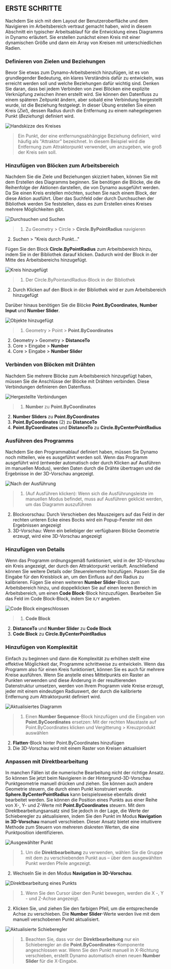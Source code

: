 

## ERSTE SCHRITTE

Nachdem Sie sich mit dem Layout der Benutzeroberfläche und dem Navigieren im Arbeitsbereich vertraut gemacht haben, wird in diesem Abschnitt ein typischer Arbeitsablauf für die Entwicklung eines Diagramms in Dynamo erläutert. Sie erstellen zunächst einen Kreis mit einer dynamischen Größe und dann ein Array von Kreisen mit unterschiedlichen Radien.

### Definieren von Zielen und Beziehungen

Bevor Sie etwas zum Dynamo-Arbeitsbereich hinzufügen, ist es von grundlegender Bedeutung, ein klares Verständnis dafür zu entwickeln, was erreicht werden soll und welche Beziehungen dafür wichtig sind. Denken Sie daran, dass bei jedem Verbinden von zwei Blöcken eine explizite Verknüpfung zwischen ihnen erstellt wird. Sie können den Datenfluss zu einem späteren Zeitpunkt ändern, aber sobald eine Verbindung hergestellt wurde, ist die Beziehung festgelegt. In dieser Übung erstellen Sie einen Kreis (*Ziel*), dessen Radius durch die Entfernung zu einem nahegelegenen Punkt (*Beziehung*) definiert wird.

![Handskizze des Kreises](images/2-4/00-Hand-Sketch-of-Circle.jpg)

> Ein Punkt, der eine entfernungsabhängige Beziehung definiert, wird häufig als "Attraktor" bezeichnet. In diesem Beispiel wird die Entfernung zum Attraktorpunkt verwendet, um anzugeben, wie groß der Kreis sein soll.

### Hinzufügen von Blöcken zum Arbeitsbereich

Nachdem Sie die Ziele und Beziehungen skizziert haben, können Sie mit dem Erstellen des Diagramms beginnen. Sie benötigen die Blöcke, die die Reihenfolge der Aktionen darstellen, die von Dynamo ausgeführt werden. Da Sie einen Kreis erstellen möchten, suchen Sie nach einem Block, der diese Aktion ausführt. Über das Suchfeld oder durch Durchsuchen der Bibliothek werden Sie feststellen, dass es zum Erstellen eines Kreises mehrere Möglichkeiten gibt.

![Durchsuchen und Suchen](images/2-4/01-BrowseAndSearch.jpg)

> 1. Zu Geometry > Circle > **Circle.ByPointRadius** navigieren
2. Suchen > "Kreis durch Punkt..."

Fügen Sie den Block **Circle.ByPointRadius** zum Arbeitsbereich hinzu, indem Sie in der Bibliothek darauf klicken. Dadurch wird der Block in der Mitte des Arbeitsbereichs hinzugefügt.

![Kreis hinzugefügt](images/2-4/02-CircleAdded.jpg)

> 1. Der Circle.ByPointandRadius-Block in der Bibliothek
2. Durch Klicken auf den Block in der Bibliothek wird er zum Arbeitsbereich hinzugefügt

Darüber hinaus benötigen Sie die Blöcke **Point.ByCoordinates**, **Number Input** und **Number Slider**.

![Objekte hinzugefügt](images/2-4/03-NodesAdded.jpg)

> 1. Geometry > Point > **Point.ByCoordinates**
2. Geometry > Geometry > **DistanceTo**
3. Core > Eingabe > **Number**
4. Core > Eingabe > **Number Slider**

### Verbinden von Blöcken mit Drähten

Nachdem Sie mehrere Blöcke zum Arbeitsbereich hinzugefügt haben, müssen Sie die Anschlüsse der Blöcke mit Drähten verbinden. Diese Verbindungen definieren den Datenfluss.

![Hergestellte Verbindungen](images/2-4/04-NodesConnected.jpg)

> 1. **Number** zu **Point.ByCoordinates**
2. **Number Sliders** zu **Point.ByCoordinates**
3. **Point.ByCoordinates** (2) zu **DistanceTo**
4. **Point.ByCoordinates** und **DistanceTo** zu **Circle.ByCenterPointRadius**

### Ausführen des Programms

Nachdem Sie den Programmablauf definiert haben, müssen Sie Dynamo noch mitteilen, wie es ausgeführt werden soll. Wenn das Programm ausgeführt wird (entweder automatisch oder durch Klicken auf Ausführen im manuellen Modus), werden Daten durch die Drähte übertragen und die Ergebnisse in der 3D-Vorschau angezeigt.

![Nach der Ausführung](images/2-4/05-GraphExecuted.jpg)

> 1. (Auf Ausführen klicken): Wenn sich die Ausführungsleiste im manuellen Modus befindet, muss auf Ausführen geklickt werden, um das Diagramm auszuführen
2. Blockvorschau: Durch Verschieben des Mauszeigers auf das Feld in der rechten unteren Ecke eines Bocks wird ein Popup-Fenster mit den Ergebnissen angezeigt
3. 3D-Vorschau: Wenn ein beliebiger der verfügbaren Blöcke Geometrie erzeugt, wird eine 3D-Vorschau angezeigt

### Hinzufügen von Details

Wenn das Programm ordnungsgemäß funktioniert, wird in der 3D-Vorschau ein Kreis angezeigt, der durch den Attraktorpunkt verläuft. Anschließend können Sie weitere Details oder Steuerelemente hinzufügen. Passen Sie die Eingabe für den Kreisblock an, um den Einfluss auf den Radius zu kalibrieren. Fügen Sie einen weiteren **Number Slider**-Block zum Arbeitsbereich hinzu, und doppelklicken Sie auf einen leeren Bereich im Arbeitsbereich, um einen **Code Block**-Block hinzuzufügen. Bearbeiten Sie das Feld im Code Block-Block, indem Sie ```X/Y``` angeben.

![Code Block eingeschlossen](images/2-4/06-CodeBlock.jpg)

> 1. **Code Block**
2. **DistanceTo** und **Number Slider** zu **Code Block**
3. **Code Block** zu **Circle.ByCenterPointRadius**

### Hinzufügen von Komplexität

Einfach zu beginnen und dann die Komplexität zu erhöhen stellt eine effektive Möglichkeit dar, Programme schrittweise zu entwickeln. Wenn das Programm also für einen Kreis funktioniert, können Sie es auch für mehrere Kreise ausführen. Wenn Sie anstelle eines Mittelpunkts ein Raster an Punkten verwenden und diese Änderung in der resultierenden Datenstruktur umsetzen, werden von Ihrem Programm viele Kreise erzeugt, jeder mit einem eindeutigen Radiuswert, der durch die kalibrierte Entfernung zum Attraktorpunkt definiert wird.

![Aktualisiertes Diagramm](images/2-4/07-AddingComplexity.jpg)

> 1. Einen **Number Sequence**-Block hinzufügen und die Eingaben von **Point.ByCoordinates** ersetzen: Mit der rechten Maustaste auf Point.ByCoordinates klicken und Vergitterung > Kreuzprodukt auswählen
2. **Flatten**-Block hinter Point.ByCoordinates hinzufügen
3. Die 3D-Vorschau wird mit einem Raster von Kreisen aktualisiert

### Anpassen mit Direktbearbeitung

In manchen Fällen ist die numerische Bearbeitung nicht der richtige Ansatz. So können Sie jetzt beim Navigieren in der Hintergrund-3D-Vorschau Punktgeometrie manuell drücken und ziehen. Sie können auch andere Geometrie steuern, die durch einen Punkt konstruiert wurde. **Sphere.ByCenterPointRadius** kann beispielsweise ebenfalls direkt bearbeitet werden. Sie können die Position eines Punkts aus einer Reihe von X-, Y- und Z-Werte mit **Point.ByCoordinates** steuern. Mit dem Direktbearbeitungsansatz sind Sie jedoch in der Lage, die Werte der Schieberegler zu aktualisieren, indem Sie den Punkt im Modus **Navigation in 3D-Vorschau** manuell verschieben. Dieser Ansatz bietet eine intuitivere Methode zum Steuern von mehreren diskreten Werten, die eine Punktposition identifizieren.

![Ausgewählter Punkt](images/2-4/08-SelectedPoint.jpg)

> 1. Um die **Direktbearbeitung** zu verwenden, wählen Sie die Gruppe mit dem zu verschiebenden Punkt aus – über dem ausgewählten Punkt werden Pfeile angezeigt.
2. Wechseln Sie in den Modus **Navigation in 3D-Vorschau**.

![Direktbearbeitung eines Punkts](images/2-4/09-DirectPointManipulation.jpg)

> 1. Wenn Sie den Cursor über den Punkt bewegen, werden die X -, Y - und Z-Achse angezeigt.
2. Klicken Sie, und ziehen Sie den farbigen Pfeil, um die entsprechende Achse zu verschieben. Die **Number Slider**-Werte werden live mit dem manuell verschobenen Punkt aktualisiert.

![Aktualisierte Schieberegler](images/2-4/10-UpdatedSliders.jpg)

> 1. Beachten Sie, dass vor der **Direktbearbeitung** nur ein Schieberegler an die **Point.ByCoordinates**-Komponente angeschlossen war. Wenn Sie den Punkt manuell in X-Richtung verschieben, erstellt Dynamo automatisch einen neuen **Number Slider** für die X-Eingabe.

